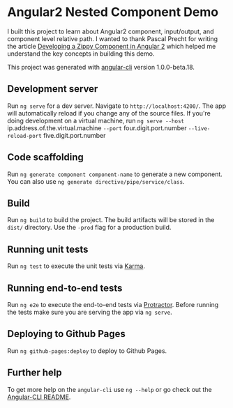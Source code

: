 # Angular2 Nested Component Demo

I built this project to learn about Angular2 component, input/output, and component level relative path. I wanted to thank Pascal Precht for writing the article [Developing a Zippy Component in Angular 2](http://blog.thoughtram.io/angular/2015/03/27/building-a-zippy-component-in-angular-2.html) which helped me understand the key concepts in building this demo.

This project was generated with [angular-cli](https://github.com/angular/angular-cli) version 1.0.0-beta.18. 

## Development server
Run `ng serve` for a dev server. Navigate to `http://localhost:4200/`. The app will automatically reload if you change any of the source files. If you're doing development on a virtual machine, run `ng serve --host` ip.address.of.the.virtual.machine `--port` four.digit.port.number `--live-reload-port` five.digit.port.number

## Code scaffolding

Run `ng generate component component-name` to generate a new component. You can also use `ng generate directive/pipe/service/class`.

## Build

Run `ng build` to build the project. The build artifacts will be stored in the `dist/` directory. Use the `-prod` flag for a production build.

## Running unit tests

Run `ng test` to execute the unit tests via [Karma](https://karma-runner.github.io).

## Running end-to-end tests

Run `ng e2e` to execute the end-to-end tests via [Protractor](http://www.protractortest.org/).
Before running the tests make sure you are serving the app via `ng serve`.

## Deploying to Github Pages

Run `ng github-pages:deploy` to deploy to Github Pages.

## Further help

To get more help on the `angular-cli` use `ng --help` or go check out the [Angular-CLI README](https://github.com/angular/angular-cli/blob/master/README.md).
